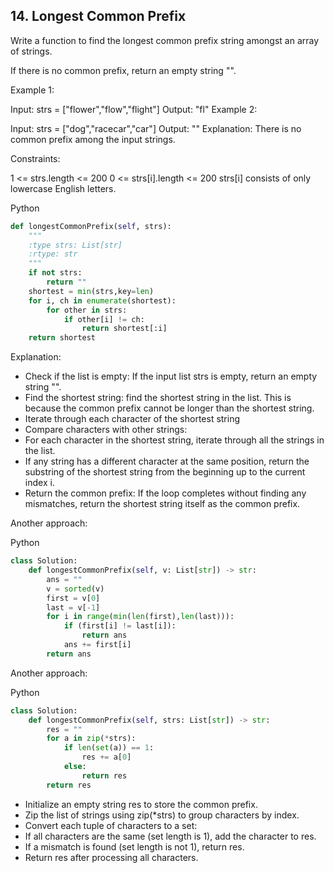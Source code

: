 ## 14. Longest Common Prefix


Write a function to find the longest common prefix string amongst an array of strings.

If there is no common prefix, return an empty string "".

 

Example 1:

Input: strs = ["flower","flow","flight"]
Output: "fl"
Example 2:

Input: strs = ["dog","racecar","car"]
Output: ""
Explanation: There is no common prefix among the input strings.
 

Constraints:

1 <= strs.length <= 200
0 <= strs[i].length <= 200
strs[i] consists of only lowercase English letters.


Python
``` python
def longestCommonPrefix(self, strs):
    """
    :type strs: List[str]
    :rtype: str
    """
    if not strs:
        return ""
    shortest = min(strs,key=len)
    for i, ch in enumerate(shortest):
        for other in strs:
            if other[i] != ch:
                return shortest[:i]
    return shortest 
```


Explanation:
- Check if the list is empty: If the input list strs is empty, return an empty string "".
- Find the shortest string: find the shortest string in the list. This is because the common prefix cannot be longer than the shortest string.
- Iterate through each character of the shortest string
- Compare characters with other strings:
- For each character in the shortest string, iterate through all the strings in the list.
- If any string has a different character at the same position, return the substring of the shortest string from the beginning up to the current index i.
- Return the common prefix: If the loop completes without finding any mismatches, return the shortest string itself as the common prefix.

Another approach:

Python
``` python
class Solution:
    def longestCommonPrefix(self, v: List[str]) -> str:
        ans = ""
        v = sorted(v)
        first = v[0]
        last = v[-1]
        for i in range(min(len(first),len(last))):
            if (first[i] != last[i]):
                return ans
            ans += first[i]
        return ans 
```


Another approach:

Python
``` python
class Solution:
    def longestCommonPrefix(self, strs: List[str]) -> str:
        res = ""
        for a in zip(*strs):
            if len(set(a)) == 1: 
                res += a[0]
            else: 
                return res
        return res
```

- Initialize an empty string res to store the common prefix.
- Zip the list of strings using zip(*strs) to group characters by index.
- Convert each tuple of characters to a set:
- If all characters are the same (set length is 1), add the character to res.
- If a mismatch is found (set length is not 1), return res.
- Return res after processing all characters.
